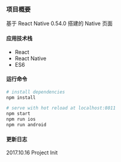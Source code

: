 ### 项目概要

基于 React Native 0.54.0 搭建的 Native 页面

#### 应用技术栈

- React
- React Native
- ES6

#### 运行命令

``` bash
# install dependencies
npm install

# serve with hot reload at localhost:8011
npm start
npm run ios
npm run android 

```


#### 更新日志

2017.10.16  Project Init
